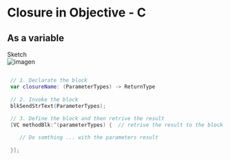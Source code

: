 #  Closure in Objective - C

## As a variable

Sketch    
![imagen](../master/assets/bloks-ObjectiveC.png)

```swift

 // 1. Declarate the block
 var closureName: (ParameterTypes) -> ReturnType
 
 // 2. Invoke the block
 blkSendStrText(ParameterTypes);
 
 // 3. Define the block and then retrive the result
 [VC methodBlk:^(parameterTypes) {  // retrive the result to the block when is invoke

    // Do somthing ... with the parameters result
 
 }];
 
```
